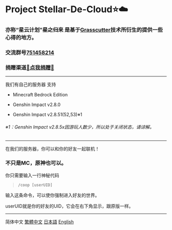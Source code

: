 # Project Stellar-De-Cloud:star::cloud:
### 亦称“星云计划”~~星之归来~~ 是基于[Grasscutter](https://github.com/Grasscutters/Grasscutter)技术所衍生的提供一些心得的地方。
### 交流群号[751458214](https://jq.qq.com/?_wv=1027&k=WcjiTs3p)
### 捐赠渠道[:sparkling_heart:点我捐赠:sparkling_heart:](https://github.com/AtlantisaJustied/Stellar-De-Cloud/blob/main/%E6%8D%90%E8%B5%A0%E6%B8%A0%E9%81%93.md)
---
我们有自己的服务器 支持
- Minecraft Bedrock Edition 

- Genshin Impact v2.8.0 

- Genshin Impact v2.8.51(52,53)※1 
###### ※1：Genshin Impact v2.8.5x因游玩人数少，所以处于关闭状态，请谅解。
---
在我们的服务器，你可以和你的好友一起联机！
### 不只是MC，原神也可以。
你只需要输入一行神秘代码 

> `/coop [userUID]`

输入这条命令，可以使你强制进入好友的世界。

userUID就是你的好友的UID，它会在右下角显示，跟原版一样。




---

简体中文
[繁體中文](https://github.com/AtlantisaJustied/Stellar-De-Cloud/new/main?readme=1)
[日本語](https://github.com/AtlantisaJustied/Stellar-De-Cloud/blob/main/README-JPN.md)
[English](https://github.com/AtlantisaJustied/Stellar-De-Cloud/blob/main/README%E3%83%BCENG.md)

